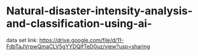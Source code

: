 # Natural-disaster-intensity-analysis-and-classification-using-ai-
data set link:
https://drive.google.com/file/d/11-FdbTaJVrpwQmaCLV5gYYDQlfTeD0uz/view?usp=sharing

